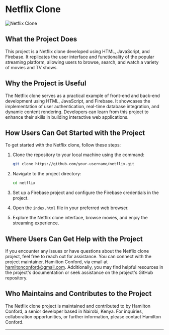 # Netflix Clone

![Netflix Clone](netflix-preview.png)

## What the Project Does

This project is a Netflix clone developed using HTML, JavaScript, and Firebase. It replicates the user interface and functionality of the popular streaming platform, allowing users to browse, search, and watch a variety of movies and TV shows.

## Why the Project is Useful

The Netflix clone serves as a practical example of front-end and back-end development using HTML, JavaScript, and Firebase. It showcases the implementation of user authentication, real-time database integration, and dynamic content rendering. Developers can learn from this project to enhance their skills in building interactive web applications.

## How Users Can Get Started with the Project

To get started with the Netflix clone, follow these steps:

1. Clone the repository to your local machine using the command:
   ```bash
   git clone https://github.com/your-username/netflix.git
   ```

2. Navigate to the project directory:
   ```bash
   cd netflix
   ```

3. Set up a Firebase project and configure the Firebase credentials in the project.

4. Open the `index.html` file in your preferred web browser.

5. Explore the Netflix clone interface, browse movies, and enjoy the streaming experience.

## Where Users Can Get Help with the Project

If you encounter any issues or have questions about the Netflix clone project, feel free to reach out for assistance. You can connect with the project maintainer, Hamilton Conford, via email at [hamiltonconford@gmail.com](mailto:hamiltonconford@gmail.com). Additionally, you may find helpful resources in the project's documentation or seek assistance on the project's GitHub repository.

## Who Maintains and Contributes to the Project

The Netflix clone project is maintained and contributed to by Hamilton Conford, a senior developer based in Nairobi, Kenya. For inquiries, collaboration opportunities, or further information, please contact Hamilton Conford.

---

